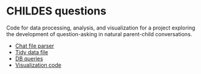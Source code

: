 # CHILDES questions
Code for data processing, analysis, and visualization for a project exploring the development of question-asking in natural parent-child conversations.

  * [Chat file parser](R/data_processing/extract_tokens_childes.Rmd)
  * [Tidy data file](https://github.com/kemacdonald/childes-q/tree/master/data) 
  * [DB queries](R/db_queries/childes_q_db_queries.Rmd) 
  * [Visualization code](R/analysis/childes_q_viz.Rmd)

